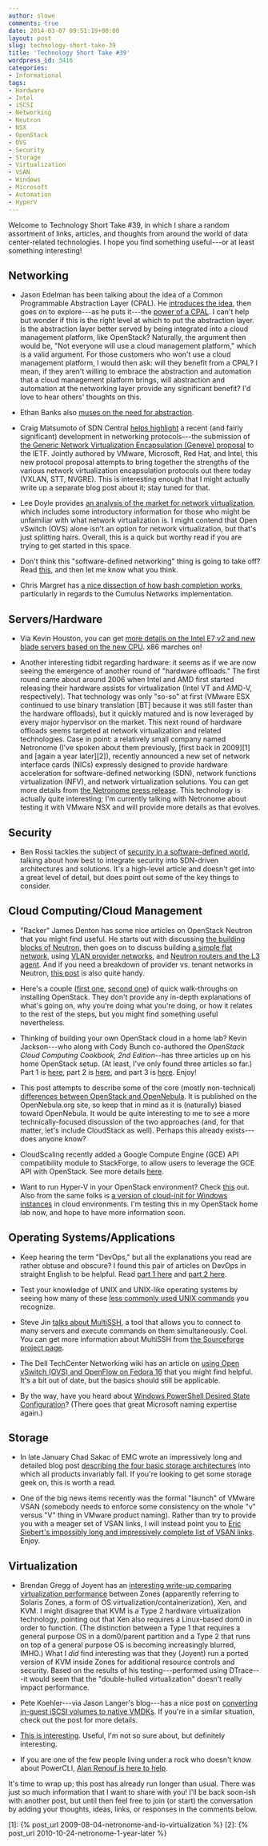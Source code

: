 ```yaml
---
author: slowe
comments: true
date: 2014-03-07 09:51:19+00:00
layout: post
slug: technology-short-take-39
title: 'Technology Short Take #39'
wordpress_id: 3416
categories:
- Informational
tags:
- Hardware
- Intel
- iSCSI
- Networking
- Neutron
- NSX
- OpenStack
- OVS
- Security
- Storage
- Virtualization
- VSAN
- Windows
- Microsoft
- Automation
- HyperV
---
```


Welcome to Technology Short Take #39, in which I share a random assortment of links, articles, and thoughts from around the world of data center-related technologies. I hope you find something useful---or at least something interesting!

## Networking

* Jason Edelman has been talking about the idea of a Common Programmable Abstraction Layer (CPAL). He [introduces the idea](http://www.jedelman.com/1/post/2014/02/common-programmable-abstraction-layer.html), then goes on to explore---as he puts it---the [power of a CPAL](http://www.jedelman.com/1/post/2014/02/the-power-of-a-programmable-abstraction-layer.html). I can't help but wonder if this is the right level at which to put the abstraction layer. Is the abstraction layer better served by being integrated into a cloud management platform, like OpenStack? Naturally, the argument then would be, "Not everyone will use a cloud management platform," which is a valid argument. For those customers who won't use a cloud management platform, I would then ask: will they benefit from a CPAL? I mean, if they aren't willing to embrace the abstraction and automation that a cloud management platform brings, will abstraction and automation at the networking layer provide any significant benefit? I'd love to hear others' thoughts on this.

* Ethan Banks also [muses on the need for abstraction](http://ethancbanks.com/2014/02/10/abstract-all-the-things-or-why-clis-are-in-my-way/).

* Craig Matsumoto of SDN Central [helps highlight](http://www.sdncentral.com/news/valentines-day-draft-virtual-network-group-hug/2014/02/) a recent (and fairly significant) development in networking protocols---the submission of [the Generic Network Virtualization Encapsulation (Geneve) proposal](http://tools.ietf.org/html/draft-gross-geneve-00) to the IETF. Jointly authored by VMware, Microsoft, Red Hat, and Intel, this new protocol proposal attempts to bring together the strengths of the various network virtualization encapsulation protocols out there today (VXLAN, STT, NVGRE). This is interesting enough that I might actually write up a separate blog post about it; stay tuned for that.

* Lee Doyle provides [an analysis of the market for network virtualization](http://www.lightreading.com/carrier-sdn/sdn-architectures/understanding-the-market-for-network-virtualization/a/d-id/707801), which includes some introductory information for those who might be unfamiliar with what network virtualization is. I might contend that Open vSwitch (OVS) alone isn't an option for network virtualization, but that's just splitting hairs. Overall, this is a quick but worthy read if you are trying to get started in this space.

* Don't think this "software-defined networking" thing is going to take off? Read [this](http://aws.typepad.com/aws/2011/03/new-approach-amazon-ec2-networking.html), and then let me know what you think.

* Chris Margret has [a nice dissection of how bash completion works](http://www.fragmentationneeded.net/2014/02/tab-completion-on-cumulus-linux.html), particularly in regards to the Cumulus Networks implementation.

## Servers/Hardware

* Via Kevin Houston, you can get [more details on the Intel E7 v2 and new blade servers based on the new CPU](http://bladesmadesimple.com/2014/02/new-blade-servers-based-on-intel-e7-v2-announced/). x86 marches on!

* Another interesting tidbit regarding hardware: it seems as if we are now seeing the emergence of another round of "hardware offloads." The first round came about around 2006 when Intel and AMD first started releasing their hardware assists for virtualization (Intel VT and AMD-V, respectively). That technology was only "so-so" at first (VMware ESX continued to use binary translation [BT] because it was still faster than the hardware offloads), but it quickly matured and is now leveraged by every major hypervisor on the market. This next round of hardware offloads seems targeted at network virtualization and related technologies. Case in point: a relatively small company named Netronome (I've spoken about them previously, [first back in 2009][1] and [again a year later][2]), recently announced a new set of network interface cards (NICs) expressly designed to provide hardware acceleration for software-defined networking (SDN), network functions virtualization (NFV), and network virtualization solutions. You can get more details from [the Netronome press release](http://netronome.com/march-4-2014-netronome-launches-data-plane-hardware-and-software-for-sdn-and-nfv-designs/). This technology is actually quite interesting; I'm currently talking with Netronome about testing it with VMware NSX and will provide more details as that evolves.

## Security

* Ben Rossi tackles the subject of [security in a software-defined world](http://www.information-age.com/technology/security/123457721/rethinking-security-software-defined-world), talking about how best to integrate security into SDN-driven architectures and solutions. It's a high-level article and doesn't get into a great level of detail, but does point out some of the key things to consider.

## Cloud Computing/Cloud Management

* "Racker" James Denton has some nice articles on OpenStack Neutron that you might find useful. He starts out with discussing [the building blocks of Neutron](http://developer.rackspace.com/blog/neutron-networking-the-building-blocks-of-an-openstack-cloud.html), then goes on to discuss building [a simple flat network](http://developer.rackspace.com/blog/neutron-networking-simple-flat-network.html), using [VLAN provider networks](http://developer.rackspace.com/blog/neutron-networking-vlan-provider-networks.html), and [Neutron routers and the L3 agent](http://developer.rackspace.com/blog/neutron-networking-l3-agent.html). And if you need a breakdown of provider vs. tenant networks in Neutron, [this post](http://developer.rackspace.com/blog/beginning-to-understand-neutron-provider-and-tenant-networks-in-openstack.html) is also quite handy.

* Here's a couple ([first one](http://geekdocssecurity.blogspot.com/2014/02/installing-openstack-havana-on-ubuntu.html), [second one](http://cloudenablers.wordpress.com/2014/02/04/installing-openstack-all-in-one-node-using-single-nic/)) of quick walk-throughs on installing OpenStack. They don't provide any in-depth explanations of what's going on, why you're doing what you're doing, or how it relates to the rest of the steps, but you might find something useful nevertheless.

* Thinking of building your own OpenStack cloud in a home lab? Kevin Jackson---who along with Cody Bunch co-authored the _OpenStack Cloud Computing Cookbook, 2nd Edition_--has three articles up on his home OpenStack setup. (At least, I've only found three articles so far.) Part 1 is [here](http://openstackr.wordpress.com/2014/02/02/home-rackspace-private-cloud-openstack-lab-part-1/), part 2 is [here](http://openstackr.wordpress.com/2014/02/03/home-rackspace-private-cloud-openstack-lab-part-2/), and part 3 is [here](http://openstackr.wordpress.com/2014/02/11/home-rackspace-private-cloud-openstack-lab-part-3/). Enjoy!

* This post attempts to describe some of the core (mostly non-technical) [differences between OpenStack and OpenNebula](http://opennebula.org/opennebula-vs-openstack-user-needs-vs-vendor-driven/). It is published on the OpenNebula.org site, so keep that in mind as it is (naturally) biased toward OpenNebula. It would be quite interesting to me to see a more technically-focused discussion of the two approaches (and, for that matter, let's include CloudStack as well). Perhaps this already exists---does anyone know?

* CloudScaling recently added a Google Compute Engine (GCE) API compatibility module to StackForge, to allow users to leverage the GCE API with OpenStack. See more details [here](http://www.cloudscaling.com/blog/openstack/gce-api-available-now-on-openstack-stackforge/).

* Want to run Hyper-V in your OpenStack environment? Check [this](http://www.cloudbase.it/openstack-havana-2013-2-2-hyper-v-compute-installer-released/) out. Also from the same folks is [a version of cloud-init for Windows instances](http://www.cloudbase.it/cloud-init-for-windows-instances/) in cloud environments. I'm testing this in my OpenStack home lab now, and hope to have more information soon.

## Operating Systems/Applications

* Keep hearing the term "DevOps," but all the explanations you read are rather obtuse and obscure? I found this pair of articles on DevOps in straight English to be helpful. Read [part 1 here](http://developerblog.redhat.com/2014/01/15/devops-in-straight-english-part-1-of-2/) and [part 2 here](http://developerblog.redhat.com/2014/01/29/devops-straight-english-2-of-2/).

* Test your knowledge of UNIX and UNIX-like operating systems by seeing how many of these [less commonly used UNIX commands](http://www.danielmiessler.com/blog/collection-of-less-commonly-used-unix-commands) you recognize.

* Steve Jin [talks about MultiSSH](http://www.doublecloud.org/2014/01/multissh-productivity-multiplier-for-managing-multiple-servers-like-esxi/), a tool that allows you to connect to many servers and execute commands on them simultaneously. Cool. You can get more information about MultiSSH from [the Sourceforge project page](http://multissh.sourceforge.net).

* The Dell TechCenter Networking wiki has an article on [using Open vSwitch (OVS) and OpenFlow on Fedora 16](http://en.community.dell.com/techcenter/networking/w/wiki/3820.openvswitch-openflow-lets-get-started.aspx) that you might find helpful. It's a bit out of date, but the basics should still be applicable.

* By the way, have you heard about [Windows PowerShell Desired State Configuration](http://blogs.msdn.com/b/powershell/archive/2013/11/01/configuration-in-a-devops-world-windows-powershell-desired-state-configuration.aspx)? (There goes that great Microsoft naming expertise again.)

## Storage

* In late January Chad Sakac of EMC wrote an impressively long and detailed blog post [describing the four basic storage architectures](http://virtualgeek.typepad.com/virtual_geek/2014/01/understanding-storage-architectures.html) into which all products invariably fall. If you're looking to get some storage geek on, this is worth a read.

* One of the big news items recently was the formal "launch" of VMware VSAN (somebody needs to enforce some consistency on the whole "v" versus "V" thing in VMware product naming). Rather than try to provide you with a meager set of VSAN links, I will instead point you to [Eric Siebert's impossibly long and impressively complete list of VSAN links](http://vsphere-land.com/vsphere-links/vsan-links.html). Enjoy.

## Virtualization

* Brendan Gregg of Joyent has an [interesting write-up comparing virtualization performance](http://dtrace.org/blogs/brendan/2013/01/11/virtualization-performance-zones-kvm-xen/) between Zones (apparently referring to Solaris Zones, a form of OS virtualization/containerization), Xen, and KVM. I might disagree that KVM is a Type 2 hardware virtualization technology, pointing out that Xen also requires a Linux-based dom0 in order to function. (The distinction between a Type 1 that requires a general purpose OS in a dom0/parent partition and a Type 2 that runs on top of a general purpose OS is becoming increasingly blurred, IMHO.) What I _did_ find interesting was that they (Joyent) run a ported version of KVM inside Zones for additional resource controls and security. Based on the results of his testing---performed using DTrace---it would seem that the "double-hulled virtualization" doesn't really impact performance.

* Pete Koehler---via Jason Langer's blog---has a nice post on [converting in-guest iSCSI volumes to native VMDKs](http://www.virtuallanger.com/2014/03/04/converting-in-guest-iscsi-volumes-to-native-vmdks/). If you're in a similar situation, check out the post for more details.

* [This is interesting](http://www.vladan.fr/how-to-install-android-kitkat-in-vmware-workstation/). Useful, I'm not so sure about, but definitely interesting.

* If you are one of the few people living under a rock who doesn't know about PowerCLI, [Alan Renouf is here to help](http://www.virtu-al.net/2014/02/24/introduction-powercli/).

It's time to wrap up; this post has already run longer than usual. There was just so much information that I want to share with you! I'll be back soon-ish with another post, but until then feel free to join (or start) the conversation by adding your thoughts, ideas, links, or responses in the comments below.

[1]: {% post_url 2009-08-04-netronome-and-io-virtualization %}
[2]: {% post_url 2010-10-24-netronome-1-year-later %}
